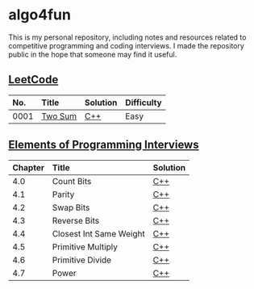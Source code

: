 # algo4fun

This is my personal repository, including notes and resources related to competitive programming and coding interviews. I made the repository public in the hope that someone may find it useful.

## [LeetCode](https://leetcode.com/)

| No.  | Title                                             | Solution                                     | Difficulty |
| :--- | :------------------------------------------------ | :------------------------------------------- | :--------- |
| 0001 | [Two Sum](https://leetcode.com/problems/two-sum/) | [C++](./solutions/leetcode/two-sum/main.cpp) | Easy       |

## [Elements of Programming Interviews](https://elementsofprogramminginterviews.com/)

| Chapter | Title                   | Solution                                                |
| :------ | :---------------------- | :------------------------------------------------------ |
| 4.0     | Count Bits              | [C++](./solutions/epi/count-bits/main.cpp)              |
| 4.1     | Parity                  | [C++](./solutions/epi/parity/main.cpp)                  |
| 4.2     | Swap Bits               | [C++](./solutions/epi/swap-bits/main.cpp)               |
| 4.3     | Reverse Bits            | [C++](./solutions/epi/reverse-bits/main.cpp)            |
| 4.4     | Closest Int Same Weight | [C++](./solutions/epi/closest-int-same-weight/main.cpp) |
| 4.5     | Primitive Multiply      | [C++](./solutions/epi/primitive-multiply/main.cpp)      |
| 4.6     | Primitive Divide        | [C++](./solutions/epi/primitive-divide/main.cpp)        |
| 4.7     | Power                   | [C++](./solutions/epi/power-x-y/main.cpp)               |
